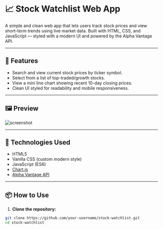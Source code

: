# 📈 Stock Watchlist Web App

A simple and clean web app that lets users track stock prices and view short-term trends using live market data. Built with HTML, CSS, and JavaScript — styled with a modern UI and powered by the Alpha Vantage API.

---

## 🔧 Features

- Search and view current stock prices by ticker symbol.
- Select from a list of top-traded/growth stocks.
- View a mini line chart showing recent 10-day closing prices.
- Clean UI styled for readability and mobile responsiveness.

---

## 🖼️ Preview

![screenshot](preview.png) <!-- Add a screenshot if desired -->

---

## 🚀 Technologies Used

- HTML5
- Vanilla CSS (custom modern style)
- JavaScript (ES6)
- [Chart.js](https://www.chartjs.org/)
- [Alpha Vantage API](https://www.alphavantage.co/)

---

## 📦 How to Use

1. **Clone the repository:**

```bash
git clone https://github.com/your-username/stock-watchlist.git
cd stock-watchlist
